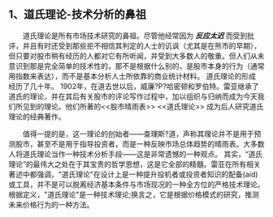 ## 1、道氏理论-技术分析的鼻祖

 　　道氏理论是所有市场技术研究的鼻祖。尽管他经常因为 ***反应太迟*** 而受到批评，并且有时还受到那些拒不相信其判定的人士的讥讽（尤其是在熊市的早期），但只要对股市稍有经历的人都对它有所听闻，并受到大多数人的敬重。但人们从未意识到那是完全简单的技术性的，那不是根据什么别的，是股市本身的行为（通常用指数来表达），而不是基本分析人士所依靠的商业统计材料。 道氏理论的形成 经历了几十年。 1902年，在道去世以后，威廉?P?哈密顿和罗伯特。雷亚继承了道氏的理论，并在其后有关股市的评论写作过程中，加以组织与归纳而成为今天我们所见到的理论。他们所著的<<股市晴雨表>> <<道氏理论>> 成为后人研究道氏理论的经典著作。

　　值得一提的是，这一理论的创始者——查理斯?道，声称其理论并不是用于预测股市，甚至不是用于指导投资者，而是一种反映市场总体趋势的晴雨表。大多数人将道氏理论当作一种技术分析手段——这是非常遗憾的一种观点。 其实，“道氏理论”的最伟大之处在于其宝贵的哲学思想，这是它全部的精髓。雷亚在所有相关著述中都强调，"道氏理论"在设计上是一种提升投机者或投资者知识的配备(aid)或工具，并不是可以脱离经济基本条件与市场现况的一种全方位的严格技术理论。根据定义，"道氏理论"是一种技术理论;换言之，它是根据价格模式的研究，推测未来价格行为的一种方法。
